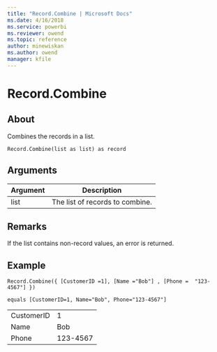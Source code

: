 ```yaml
---
title: "Record.Combine | Microsoft Docs"
ms.date: 4/16/2018
ms.service: powerbi
ms.reviewer: owend
ms.topic: reference
author: minewiskan
ms.author: owend
manager: kfile
---
```

# Record.Combine

  
## About  
Combines the records in a list.  
  
```  
Record.Combine(list as list) as record  
```  
  
## Arguments  
  
|Argument|Description|  
|------------|---------------|  
|list|The list of records to combine.|  
  
## <a name="__toc360789157"></a>Remarks  
If the list contains non-record values, an error is returned.  
  
## <a name="__goback"></a>Example  
  
```  
Record.Combine({ [CustomerID =1], [Name ="Bob"] , [Phone =  "123-4567"] })  
```  
  
```  
equals [CustomerID=1, Name="Bob", Phone="123-4567"]  
```  
  
|||  
|-|-|  
|CustomerID|1|  
|Name|Bob|  
|Phone|123-4567|  
  
